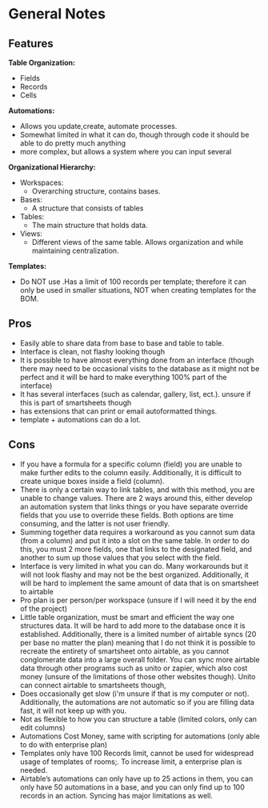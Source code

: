 # General Notes

## Features

**Table Organization:**
- Fields
- Records
- Cells
  
**Automations:**
- Allows you update,create, automate processes.
- Somewhat limited in what it can do, though through code it should be able to do pretty much anything
- more complex, but allows a system where you can input several
  
**Organizational Hierarchy:**
- Workspaces:
	- Overarching structure, contains bases.
- Bases:
	- A structure that consists of tables
- Tables:
	- The main structure that holds data.
- Views:
	- Different views of the same table. Allows organization and while maintaining centralization.

**Templates:**
- Do NOT use .Has a limit of 100 records per template; therefore it can only be used in smaller situations, NOT when creating templates for the BOM.

## Pros
- Easily able to share data from base to base and table to table.
- Interface is clean, not flashy looking though
- It is possible to have almost everything done from an interface (though there may need to be occasional visits to the database as it might not be perfect and it will be hard to make everything 100% part of the interface) 
- It has several interfaces (such as calendar, gallery, list, ect.). unsure if this is part of smartsheets though
- has extensions that can print or email autoformatted things.
- template + automations can do a lot.

## Cons
- If you have a formula for a specific column (field) you are unable to make further edits to the  column easily. Additionally, it is difficult to create unique boxes inside a field (column). 
- There is only a certain way to link tables, and with this method, you are unable to change values. There are 2 ways around this, either develop an automation system that links things or you have separate override fields that you use to override these fields. Both options are time consuming, and the latter is not user friendly.
-  Summing together data requires a workaround as you cannot sum data (from a column) and put it into a slot on the same table. In order to do this, you must 2 more fields, one that links to the designated field, and another to sum up those values that you select with the field.
- Interface is very limited in what you can do. Many workarounds but it will not look flashy and may not be the best organized. Additionally, it will be hard to implement the same amount of data that is on smartsheet to airtable
- Pro plan is per person/per workspace (unsure if I will need it by the end of the project)
- Little table organization, must be smart and efficient the way one structures data. It will be hard to add more to the database once it is established. Additionally, there is a limited number of airtable syncs (20 per base no matter the plan) meaning that I do not think it is possible to recreate the entirety of smartsheet onto airtable, as you cannot conglomerate data into a large overall folder. You can sync more airtable data through other programs such as unito or zapier, which also cost money (unsure of the limitations of those other websites though). Unito can connect airtable to smartsheets though, 
- Does occasionally get slow (i'm unsure if that is my computer or not). Additionally, the automations are not automatic so if you are filling data fast, it will not keep up with you. 
- Not as flexible to how you can structure a table (limited colors, only can edit columns) 
- Automations Cost Money, same with scripting for automations (only able to do with enterprise plan)
- Templates only have 100 Records limit, cannot be used for widespread usage of templates of rooms;. To increase limit, a enterprise plan is needed. 
- Airtable’s automations can only have up to 25 actions in them, you can only have 50 automations in a base, and you can only find up to 100 records in an action. Syncing has major limitations as well.
